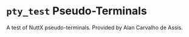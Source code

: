 # `pty_test` Pseudo-Terminals

A test of NuttX pseudo-terminals. Provided by Alan Carvalho de Assis.
